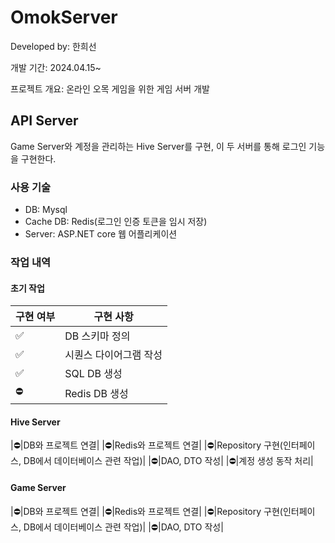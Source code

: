 # OmokServer
Developed by: 한희선

개발 기간: 2024.04.15~

프로젝트 개요: 온라인 오목 게임을 위한 게임 서버 개발

## API Server
Game Server와 계정을 관리하는 Hive Server를 구현,
이 두 서버를 통해 로그인 기능을 구현한다.
 
### 사용 기술
- DB: Mysql
- Cache DB: Redis(로그인 인증 토큰을 임시 저장)
- Server: ASP.NET core 웹 어플리케이션

### 작업 내역
#### 초기 작업
|구현 여부|구현 사항|
|------|------|
|✅|DB 스키마 정의|
|✅|시퀀스 다이어그램 작성|
|✅|SQL DB 생성|
|⛔|Redis DB 생성|

#### Hive Server
|⛔|DB와 프로젝트 연결|
|⛔|Redis와 프로젝트 연결|
|⛔|Repository 구현(인터페이스, DB에서 데이터베이스 관련 작업)|
|⛔|DAO, DTO 작성|
|⛔|계정 생성 동작 처리|


#### Game Server
|⛔|DB와 프로젝트 연결|
|⛔|Redis와 프로젝트 연결|
|⛔|Repository 구현(인터페이스, DB에서 데이터베이스 관련 작업)|
|⛔|DAO, DTO 작성|

  

